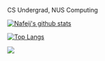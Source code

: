 CS Undergrad, NUS Computing

[![Nafeij's github stats](https://github-readme-stats-chi-eight-54.vercel.app/api?username=Nafeij&role=OWNER,COLLABORATOR,ORGANIZATION_MEMBER,MEMBER&count_private=true&show_icons=true&theme=transparent)](https://github.com/anuraghazra/github-readme-stats)

[![Top Langs](https://github-readme-stats-chi-eight-54.vercel.app/api/top-langs/?username=Nafeij&role=OWNER,COLLABORATOR,ORGANIZATION_MEMBER,MEMBER&layout=compact&hide=css,sass,actionscript,json&theme=transparent&exclude_repo=NUSH-icode-proj)](https://github.com/anuraghazra/github-readme-stats)

![](https://komarev.com/ghpvc/?username=Nafeij&color=green)

